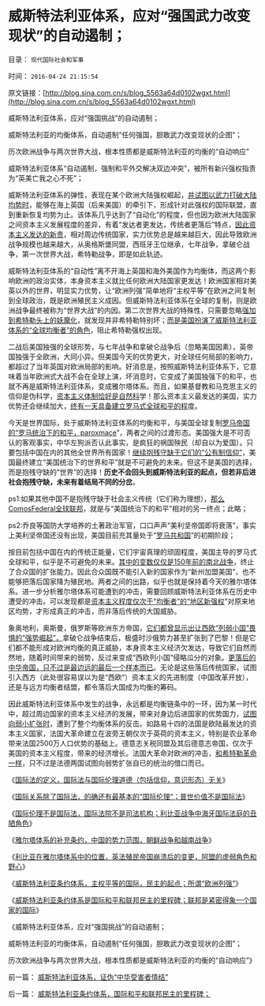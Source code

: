 # 威斯特法利亚体系，应对“强国武力改变现状”的自动遏制；

目录： `现代国际社会和军事` 

时间： `2016-04-24 21:15:54` 

原文链接：[http://blog.sina.com.cn/s/blog_5563a64d0102wgxt.html](http://blog.sina.com.cn/s/blog_5563a64d0102wgxt.html)

威斯特法利亚体系，应对“强国挑战”的自动遏制；

威斯特法利亚的均衡体系，自动遏制“任何强国，胆敢武力改变现状的企图”；

历次欧洲战争与两次世界大战，根本性质都是威斯特法利亚的均衡的“自动响应”

威斯特法利亚体系“自动遏制，强制和平外交解决双边冲突”，被所有新兴强权指责为“英美亡我之心不死”；

威斯特法利亚体系的弹性，表现在某个欧洲大陆强权崛起，[并试图以武力打破大陆均势时](../../../2009/10/1/大国霸权主义阻碍中国和平崛起.md)，能够在海上英国（后来美国）的牵引下，形成针对此强权的国际联盟，直到重新恢复均势为止。该体系几乎达到了“自动化”的程度，但也因为欧洲大陆国家之间资本主义发展程度的差异，有着“发达者更发达，传统者更落后”特点，[因此资本主义发达的新贵](../../../2009/12/13/希特勒德国低效地浪费了百年市场经济的积累.md)，相对周边传统国家，实力优势总是越来越巨大，因此导致欧洲战争规模也越来越大，从奥格斯堡同盟，西班牙王位继承，七年战争，拿破仑战争，第一次世界大战，希特勒战争，即是如此轨迹。

威斯特法利亚体系的“自动性”离不开海上英国和海外美国作为均衡体，而这两个影响欧洲的政治实体，本身资本主义就比任何欧洲大陆国家更发达！欧洲国家相对美英以外的世界，明显实力优势，让“欧洲列强”简单地将“主权平等”在欧洲之间复制到全球政治，既是欧洲殖民主义成因。但威斯特法利亚体系在全球的复制，则是欧洲战争最终被称为“世界大战”的内因。第二次世界大战的特殊性，只需要忽略[强加到希特勒头上的妖魔化](../../../2011/9/2/妖魔化希特勒掩盖了什么？法国的殖民主义与英国有何不同？.md)，就发现并非希特勒特别坏；[而是美国扮演了威斯特法利亚体系的“全球均衡者”的角色](../../../2016/3/29/大海不会成为“称霸世界”的帮凶，美国成功的原因是中华传统的“王道”.md)，阻止希特勒强权出现。

二战后美国独强的全球形势，与七年战争和拿破仑战争后（忽略美国因素），英帝国独强于全欧洲，大同小异。但美国今天的优势更大，对全球任何局部的影响力，都超过了当年英国对欧洲局部的影响。好消息是，按照威斯特法利亚体系下，它意味着当年欧洲式大战不会在全球上演，坏消息时，它变成了美国独强下的和平，也就不再是威斯特法利亚体系，变成雅尔塔体系。而且，如果基督教和马克思主义的信仰是伪科学，[资本主义体制恰好是自然科](../../../2016/1/31/存在性定理：资本主义如果尔虞我诈，为什么有空前绝后的凝聚力？.md)学！那么资本主义最发达的美国，实力优势还会继续加大，[终有一天具备建立罗马式全球和平的程](../../../2010/6/3/西班牙行省和拜占庭皇室与宋朝和清朝的税收比较.md)度。

今天是世界国际，处于威斯特法利亚体系的均衡和平，与美国全球复制[罗马帝国的“罗马统治下的和平，paroxmace](../../../2010/8/13/罗马帝国真正接近资本主义.md)”，两者之间的过渡形态。美国强大是不可否认的客观事实，中华左狗派否认此事实，是疯狂的祸国殃民（却自以为爱国）。只要包括中国在内的其他全世界所有国家！[继续抱残守缺于它们的“公有制信仰”](../../../2015/7/4/公有制信仰者，几乎全部都是口是心非的伪君子！真小人！.md)，美国最终建立“美国统治下的世界和平”就是不可避免的未来。但这不是美国的选择，而是抱残守缺的“世界”的选择！**历史不会回头到威斯特法利亚的起点，但若非后进社会抱残守缺，未来有着结局不同的分岔**。

ps1:如果其他中国不是抱残守缺于社会主义传统（它们称为理想），[那么ComosFederal全球联邦](../../../2015/5/28/美国普众物质文明的成功，后验了社会进化论的先验.md)，就是与“美国统治下的和平”相对的另一终点；此略；

ps2:乔良等国防大学培养的土著政治军官，口口声声“美利坚帝国即将衰落”，事实上美利坚帝国还没有出现，美国目前充其量处于“[罗马共和国](../../../2010/8/13/恺撒所向无敌的秘密武器.md)”的初期阶段；

按目前包括中国在内的传统正能量，它们宇宙真理的顽固程度，美国主导的罗马式全球和平，似乎是不可避免的未来。[其中的变数仅仅是150年前的南北战争](../../../2011/7/9/政治正确的南北战争是否做错了什么？.md)，终止了合众国的扩张能力。因此合众国既不能引入新的国家作为“新州加盟美国”，也不能够把落后国家降为殖民地。两者之间的出路，似乎也就是保持着今天的雅尔塔体系。进一步分析雅尔塔体系可能遭到的冲击，需要回顾威斯特法利亚体系在历史中遭受的冲击。可以发现都是[资本主义程度仅次于“均衡者”的“地区新强权](../../../2016/4/13/利比亚战争提醒中国，欧美进步主义左棍的军事威胁；.md)”对原来地区均势，才形成真正的冲击，而非落后传统的大国威胁。

象奥地利，奥斯曼，俄罗斯等欧洲东方帝国，[它们都曾显示出让西欧“列弱小国”畏惧的“强势崛起”，](../../../2010/11/24/中国不称霸心口如一，绝不是韬光养晦.md)拿破仑战争结束后，极盛时沙俄势力甚至扩张到了巴黎！但是它们都不能形成对欧洲均衡的真正威胁，本身资本主义经济欠发达，导致它们自然而然地，随着时间带来的弱势，反过来变成“西欧列小国”侵略瓜分的对象。[更落后的中华帝国，只不过是最边远的最后一个样本而已](../../../2010/5/14/传统文化国家主义抵抗现代文明节节败退史.md)。无论是这些落后传统国家，试图引入西方（此处很容易误以为是“西欧”）资本主义的先进制度（中国改革开放），还是与远方均衡者结盟，都令落后大国成为均衡的筹码。

因此威斯特法利亚体系中发生的战争，永远都是均衡链条中的一环，因为某一时代中，超过周边国家的资本主义经济的发展，带来对身边后进国家的优势国力，[试图向弱小扩张时](../../../2009/5/31/西方列强帝国主义国家不够“哥们人道”的食腐本性.md)，遭到了整个均衡体系的反击。如路易十四的法国是欧陆最发达的资本主义国家，法国大革命建立在波旁王朝仅次于英荷的资本主义，特别是农业革命带来法国2500万人口优势的基础上。德意志关税同盟及其后德意志帝国，仅次于美国的资本主义程度，带来的经济增长。法国大革命对欧洲的冲击，[和希特勒革命一样](../../../2009/12/12/德国不需要主动战争，精明的希特勒打了糊涂的帐.md)，只不过是法德两国试图向弱势扩张自已的统治的借口而已。

《[国际法的定义，国际法与国际伦理道德（包括信仰，意识形态）无关](../../../2016/4/17/国际法的定义及国际伦理，闹革命的讲道德.md)》

《[国际关系除了国际法，的确还有最基本的”国际伦理“；普世价值不是国际法](../../../2016/4/18/“道德哲学＝伦理学”之所谓“普世价值观”于国际法；.md)》

《[国际伦理不是国际法，国际法院不是司法机构；利比亚战争中海牙国际法庭的丑陋角色](../../../2016/4/19/国际法院不是司法机构，它在利比亚战争中的丑陋角色.md)》

《[雅尔塔体系的补充条约，中国的势力范围，朝鲜战争和越南战争](../../../2016/4/20/雅尔塔体系的补充条约，中国的势力范围.md)》

《[利比亚在雅尔塔体系中的位置，英法殖民帝国崩溃后的变更，阿盟的虚弱角色和野心](../../../2016/4/21/为什么美国直到利比亚战争，才真正违反了国际法？.md)》

《[威斯特法利亚条约体系，主权平等的国际，民主的起点；所谓“欧洲列强”](../../../2016/4/22/威斯特法利亚体系，主权平等的国际，民主的起点；.md)》

《[威斯特法利亚条约体系是国际和平和联邦民主的里程碑；联邦是紧密得象一个国家的国际](../../../2016/4/23/威斯特法利亚条约体系，国际和平和联邦民主的里程碑；.md)》

《威斯特法利亚体系，应对“强国挑战”的自动遏制；

威斯特法利亚的均衡体系，自动遏制“任何强国，胆敢武力改变现状的企图”；

历次欧洲战争与两次世界大战，根本性质都是威斯特法利亚的均衡的“自动响应”》

前一篇： [威斯特法利亚体系，证伪“中华受害者情结”](../../../2016/4/25/威斯特法利亚体系，证伪“中华受害者情结”.md)

后一篇： [威斯特法利亚条约体系，国际和平和联邦民主的里程碑；](../../../2016/4/23/威斯特法利亚条约体系，国际和平和联邦民主的里程碑；.md)

